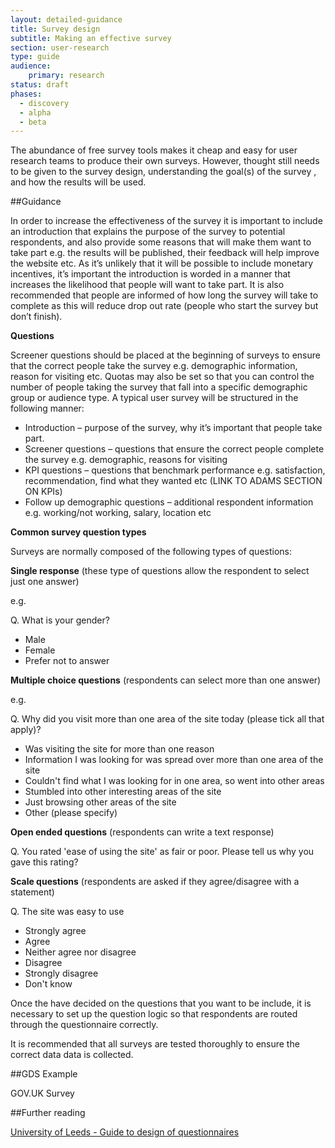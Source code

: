 ```yaml
---
layout: detailed-guidance
title: Survey design
subtitle: Making an effective survey
section: user-research
type: guide
audience: 
    primary: research 
status: draft
phases:
  - discovery
  - alpha
  - beta
---
```

    
The abundance of free survey tools makes it cheap and easy for user research teams to produce their own surveys. However, thought still needs to be given to the survey design, understanding the goal(s) of the survey , and how the results will be used.

##Guidance
 
In order to increase the effectiveness of the survey it is important to include an introduction that explains the purpose of the survey to potential respondents, and also provide some reasons that will make them want to take part e.g. the results will be published, their feedback will help improve the website etc. As it’s unlikely that it will be possible to include monetary incentives, it’s important the introduction is worded in a manner that increases the likelihood that people will want to take part. It is also recommended that people are informed of how long the survey will take to complete as this will reduce drop out rate (people who start the survey but don’t finish).
 
**Questions**
 
Screener questions should be placed at the beginning of surveys to ensure that the correct people take the survey e.g. demographic information, reason for visiting etc. Quotas may also be set so that you can control the number of people taking the survey that fall into a specific demographic group or audience type. A typical user survey will be structured in the following manner:
 
* Introduction – purpose of the survey, why it’s important that people take part.
* Screener questions – questions that ensure the correct people complete the survey e.g. demographic, reasons for visiting
* KPI questions – questions that benchmark performance e.g. satisfaction, recommendation, find what they wanted etc (LINK TO ADAMS SECTION ON KPIs)
* Follow up demographic questions – additional respondent information e.g. working/not working, salary, location etc
 
**Common survey question types**
 
Surveys are normally composed of the following types of questions:
 
**Single response** (these type of questions allow the respondent to select just one answer)
 
e.g.
 
Q. What is your gender?
 
*  Male
*  Female
*  Prefer not to answer
 
**Multiple choice questions** (respondents can select more than one answer)
 
e.g.
 
Q. Why did you visit more than one area of the site today (please tick all that apply)?
 
*  Was visiting the site for more than one reason
*  Information I was looking for was spread over more than one area of the site
*  Couldn't find what I was looking for in one area, so went into other areas
*  Stumbled into other interesting areas of the site
*  Just browsing other areas of the site
*  Other (please specify)
 
**Open ended questions** (respondents can write a text response)
 
Q. You rated 'ease of using the site' as fair or poor. Please tell us why you gave this rating?
 
**Scale questions** (respondents are asked if they agree/disagree with a statement)
 
Q. The site was easy to use
 
 
*  Strongly agree
*  Agree
*  Neither agree nor disagree
*  Disagree
*  Strongly disagree
*  Don't know
 
Once the have decided on the questions that you want to be include, it is necessary to set up the question logic so that respondents are routed through the questionnaire correctly.
 
It is recommended that all surveys are tested thoroughly to ensure the correct data data is collected.

##GDS Example 

GOV.UK Survey

##Further reading

[University of Leeds - Guide to design of questionnaires](http://iss.leeds.ac.uk/info/312/surveys/217/guide_to_the_design_of_questionnaires)
